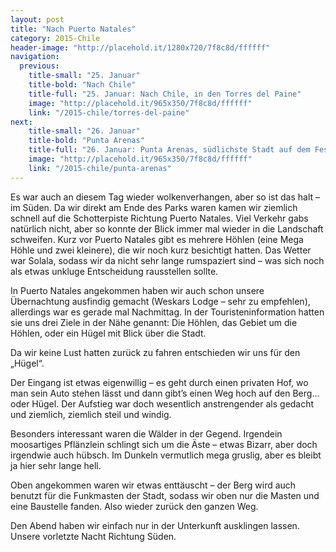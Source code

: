 ```yaml
---
layout: post
title: "Nach Puerto Natales"
category: 2015-Chile
header-image: "http://placehold.it/1280x720/7f8c8d/ffffff"
navigation:
  previous:
    title-small: "25. Januar"
    title-bold: "Nach Chile"
    title-full: "25. Januar: Nach Chile, in den Torres del Paine"
    image: "http://placehold.it/965x350/7f8c8d/ffffff"
    link: "/2015-chile/torres-del-paine"
next:
    title-small: "26. Januar"
    title-bold: "Punta Arenas"
    title-full: "26. Januar: Punta Arenas, südlichste Stadt auf dem Festland"
    image: "http://placehold.it/965x350/7f8c8d/ffffff"
    link: "/2015-chile/punta-arenas"
---
```

Es war auch an diesem Tag wieder wolkenverhangen, aber so ist das halt – im Süden. Da wir direkt am Ende des Parks waren kamen wir ziemlich schnell auf die Schotterpiste Richtung Puerto Natales. Viel Verkehr gabs natürlich nicht, aber so konnte der Blick immer mal wieder in die Landschaft schweifen. Kurz vor Puerto Natales gibt es mehrere Höhlen (eine Mega Höhle und zwei kleinere), die wir noch kurz besichtigt hatten. Das Wetter war Solala, sodass wir da nicht sehr lange rumspaziert sind – was sich noch als etwas unkluge Entscheidung rausstellen sollte. 

In Puerto Natales angekommen haben wir auch schon unsere Übernachtung ausfindig gemacht (Weskars Lodge – sehr zu empfehlen), allerdings war es gerade mal Nachmittag. In der Touristeninformation hatten sie uns drei Ziele in der Nähe genannt: Die Höhlen, das Gebiet um die Höhlen, oder ein Hügel mit Blick über die Stadt.

Da wir keine Lust hatten zurück zu fahren entschieden wir uns für den „Hügel“. 

Der Eingang ist etwas eigenwillig – es geht durch einen privaten Hof, wo man sein Auto stehen lässt und dann gibt’s einen Weg hoch auf den Berg… oder Hügel. Der Aufstieg war doch wesentlich anstrengender als gedacht und ziemlich, ziemlich steil und windig.

Besonders interessant waren die Wälder in der Gegend. Irgendein moosartiges Pflänzlein schlingt sich um die Äste – etwas Bizarr, aber doch irgendwie auch hübsch. Im Dunkeln vermutlich mega gruslig, aber es bleibt ja hier sehr lange hell.

Oben angekommen waren wir etwas enttäuscht – der Berg wird auch benutzt für die Funkmasten der Stadt, sodass wir oben nur die Masten und eine Baustelle fanden. Also wieder zurück den ganzen Weg.

Den Abend haben wir einfach nur in der Unterkunft ausklingen lassen. Unsere vorletzte Nacht Richtung Süden.